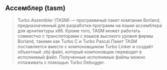 ## Ассемблер (tasm)
> Turbo Assembler (TASM) — программный пакет компании Borland, предназначенный для разработки программ на языке ассемблера для архитектуры x86. Кроме того, TASM может работать совместно с трансляторами с языков высокого уровня фирмы Borland, такими как Turbo C и Turbo Pascal.Пакет TASM поставляется вместе с компоновщиком Turbo Linker и создаёт объектный .obj-файл, который компоновщик переводит в исполнимый файл. Полученные исполнимые файлы можно отлаживать с помощью Turbo Debugger.